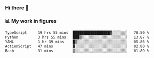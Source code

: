 ### Hi there 👋

### 📊 My work in figures

<!--START_SECTION:waka-->

```txt
TypeScript     19 hrs 55 mins  █████████████████▓░░░░░░░   70.50 %
Python         3 hrs 55 mins   ███▒░░░░░░░░░░░░░░░░░░░░░   13.87 %
YAML           1 hr 39 mins    █▒░░░░░░░░░░░░░░░░░░░░░░░   05.86 %
ActionScript   47 mins         ▓░░░░░░░░░░░░░░░░░░░░░░░░   02.80 %
Bash           31 mins         ▒░░░░░░░░░░░░░░░░░░░░░░░░   01.89 %
```

<!--END_SECTION:waka-->
